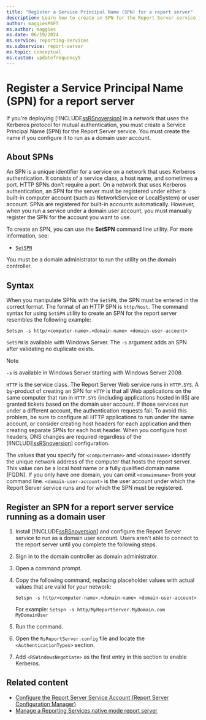 ```yaml
---
title: "Register a Service Principal Name (SPN) for a report server"
description: Learn how to create an SPN for the Report Server service if it runs as a domain user, if your network uses Kerberos for authentication.
author: maggiesMSFT
ms.author: maggies
ms.date: 06/19/2024
ms.service: reporting-services
ms.subservice: report-server
ms.topic: conceptual
ms.custom: updatefrequency5
---
```


# Register a Service Principal Name (SPN) for a report server

If you're deploying [!INCLUDE[ssRSnoversion](../../includes/ssrsnoversion-md.md)] in a network that uses the Kerberos protocol for mutual authentication, you must create a Service Principal Name (SPN) for the Report Server service. You must create the name if you configure it to run as a domain user account.

## About SPNs

An SPN is a unique identifier for a service on a network that uses Kerberos authentication. It consists of a service class, a host name, and sometimes a port. HTTP SPNs don't require a port. On a network that uses Kerberos authentication, an SPN for the server must be registered under either a built-in computer account (such as NetworkService or LocalSystem) or user account. SPNs are registered for built-in accounts automatically. However, when you run a service under a domain user account, you must manually register the SPN for the account you want to use.

To create an SPN, you can use the **SetSPN** command line utility. For more information, see:

- [`SetSPN`](/previous-versions/windows/it-pro/windows-server-2012-R2-and-2012/cc731241(v=ws.11))

You must be a domain administrator to run the utility on the domain controller.

## Syntax

When you manipulate SPNs with the `SetSPN`, the SPN must be entered in the correct format. The format of an HTTP SPN is `http/host`. The command syntax for using `SetSPN` utility to create an SPN for the report server resembles the following example:

```
Setspn -s http/<computer-name>.<domain-name> <domain-user-account>
```

`SetSPN` is available with Windows Server. The `-s` argument adds an SPN after validating no duplicate exists.

> [!NOTE]
> `-s` is available in Windows Server starting with Windows Server 2008.

`HTTP` is the service class. The Report Server Web service runs in `HTTP.SYS`. A by-product of creating an SPN for `HTTP` is that all Web applications on the same computer that run in `HTTP.SYS` (including applications hosted in IIS) are granted tickets based on the domain user account. If those services run under a different account, the authentication requests fail. To avoid this problem, be sure to configure all HTTP applications to run under the same account, or consider creating host headers for each application and then creating separate SPNs for each host header. When you configure host headers, DNS changes are required regardless of the [!INCLUDE[ssRSnoversion](../../includes/ssrsnoversion-md.md)] configuration.

The values that you specify for `<computername>` and `<domainname>` identify the unique network address of the computer that hosts the report server. This value can be a local host name or a fully qualified domain name (FQDN). If you only have one domain, you can omit `<domainname>` from your command line. `<domain-user-account>` is the user account under which the Report Server service runs and for which the SPN must be registered.

## Register an SPN for a report server service running as a domain user

1. Install [!INCLUDE[ssRSnoversion](../../includes/ssrsnoversion-md.md)] and configure the Report Server service to run as a domain user account. Users aren't able to connect to the report server until you complete the following steps.

1. Sign in to the domain controller as domain administrator.

1. Open a command prompt.

1. Copy the following command, replacing placeholder values with actual values that are valid for your network:

    ```
    Setspn -s http/<computer-name>.<domain-name> <domain-user-account>
    ```

    For example: `Setspn -s http/MyReportServer.MyDomain.com MyDomainUser`

1. Run the command.

1. Open the `RsReportServer.config` file and locate the `<AuthenticationTypes>` section.

1. Add `<RSWindowsNegotiate>` as the first entry in this section to enable Kerberos.

## Related content

- [Configure the Report Server Service Account (Report Server Configuration Manager)](../install-windows/configure-the-report-server-service-account-ssrs-configuration-manager.md)
- [Manage a Reporting Services native mode report server](../../reporting-services/report-server/manage-a-reporting-services-native-mode-report-server.md)
